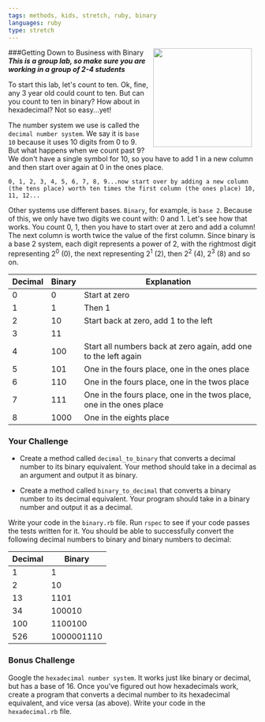 ```yaml
---
tags: methods, kids, stretch, ruby, binary
languages: ruby
type: stretch
---
```


###Getting Down to Business with Binary
<img src="http://imgs.xkcd.com/comics/1_to_10.png" width="200px" align="right" hspace="10"> ***This is a group lab, so make sure you are working in a group of 2-4 students***

To start this lab, let's count to ten. Ok, fine, any 3 year old could count to ten. But can you count to ten in binary? How about in hexadecimal? Not so easy...yet!

The number system we use is called the `decimal number system`. We say it is `base 10` because it uses 10 digits from 0 to 9. But what happens when we count past 9? We don't have a single symbol for 10, so you have to add 1 in a new column and then start over again at 0 in the ones place.

`0, 1, 2, 3, 4, 5, 6, 7, 8, 9...now start over by adding a new column (the tens place) worth ten times the first column (the ones place) 10, 11, 12...`

Other systems use different bases. `Binary`, for example, is `base 2`. Because of this, we only have two digits we count with: 0 and 1. Let's see how that works. You count 0, 1, then you have to start over at zero and add a column! The next column is worth twice the value of the first column. Since binary is a base 2 system, each digit represents a power of 2, with the rightmost digit representing 2<sup>0</sup> (0), the next representing 2<sup>1</sup> (2), then 2<sup>2</sup> (4), 2<sup>3</sup> (8) and so on.

Decimal | Binary | Explanation
------- | ------ | -----------
0				|	0			 | Start at zero
1				|	1			 | Then 1
2				|	10		 | Start back at zero, add 1 to the left
3				|	11		 | 
4				|	100		 | Start all numbers back at zero again, add one to the left again
5				|	101		 | One in the fours place, one in the ones place
6				|	110		 | One in the fours place, one in the twos place
7				|	111		 | One in the fours place, one in the twos place, one in the ones place
8				|	1000	 | One in the eights place

### Your Challenge
+ Create a method called `decimal_to_binary` that converts a decimal number to its binary equivalent. Your method should take in a decimal as an argument and output it as binary.

+ Create a method called `binary_to_decimal` that converts a binary number to its decimal equivalent. Your program should take in a binary number and output it as a decimal.

Write your code in the `binary.rb` file. Run `rspec` to see if your code passes the tests written for it. You should be able to successfully convert the following decimal numbers to binary and binary numbers to decimal:

Decimal | Binary 
------- | ------ 	 
1				|	1			
2				|	10	
13			|	1101		 
34			|	100010	
100			|	1100100
526			|	1000001110	

### Bonus Challenge
Google the `hexadecimal number system`. It works just like binary or decimal, but has a base of 16. Once you've figured out how hexadecimals work, create a program that converts a decimal number to its hexadecimal equivalent, and vice versa (as above). Write your code in the `hexadecimal.rb` file.

